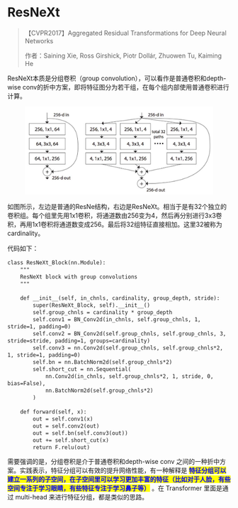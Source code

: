 # ResNeXt

> 【CVPR2017】Aggregated Residual Transformations for Deep Neural Networks
>
> 作者：Saining Xie, Ross Girshick, Piotr Dollár, Zhuowen Tu, Kaiming He

ResNeXt本质是分组卷积（group convolution），可以看作是普通卷积和depth-wise conv的折中方案，即将特征图分为若干组，在每个组内部使用普通卷积进行计算。

<figure><img src="../../.gitbook/assets/微信截图_20230129173442.jpg" alt=""><figcaption></figcaption></figure>

如图所示，左边是普通的ResNe结构，右边是ResNeXt。相当于是有32个独立的卷积组。每个组里先用1x1卷积，将通道数由256变为4，然后再分别进行3x3卷积，再用1x1卷积将通道数变成256。最后将32组特征直接相加。这里32被称为cardinality。

代码如下：

```
class ResNeXt_Block(nn.Module):
    """
    ResNeXt block with group convolutions
    """
​
    def __init__(self, in_chnls, cardinality, group_depth, stride):
        super(ResNeXt_Block, self).__init__()
        self.group_chnls = cardinality * group_depth
        self.conv1 = BN_Conv2d(in_chnls, self.group_chnls, 1, stride=1, padding=0)
        self.conv2 = BN_Conv2d(self.group_chnls, self.group_chnls, 3, stride=stride, padding=1, groups=cardinality)
        self.conv3 = nn.Conv2d(self.group_chnls, self.group_chnls*2, 1, stride=1, padding=0)
        self.bn = nn.BatchNorm2d(self.group_chnls*2)
        self.short_cut = nn.Sequential(
            nn.Conv2d(in_chnls, self.group_chnls*2, 1, stride, 0, bias=False),
            nn.BatchNorm2d(self.group_chnls*2)
        )
​
    def forward(self, x):
        out = self.conv1(x)
        out = self.conv2(out)
        out = self.bn(self.conv3(out))
        out += self.short_cut(x)
        return F.relu(out)
```

需要强调的是，分组卷积是介于普通卷积和depth-wise conv 之间的一种折中方案。实践表示，特征分组可以有效的提升网络性能，有一种解释是 <mark style="color:blue;">**特征分组可以建立一系列的子空间，在子空间里可以学习更加丰富的特征（比如对于人脸，有些空间专注于学习眼睛，有些特征专注于学习鼻子等）**</mark> 。在 Transformer 里面是通过 multi-head 来进行特征分组，都是类似的思路。
